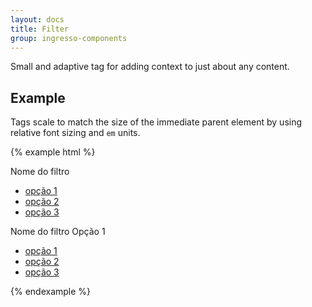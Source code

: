 ```yaml
---
layout: docs
title: Filter
group: ingresso-components
---
```


Small and adaptive tag for adding context to just about any content.

## Example

Tags scale to match the size of the immediate parent element by using relative font sizing and `em` units.

{% example html %}
<div role="listbox" class="filter">
  <span class="filter-head collapsed" data-toggle="collapse" href="#tab-main-content01">
    <span class="filter-label">Nome do filtro</span>
    <span class="filter-val"></span>
    <span class="filter-action"></span>
  </span>
  <div class="filter-content collapse" id="tab-main-content01">
    <ul class="list-group list-group-nostyle filter-options">
      <li role="option" class="list-group-item filter-it"><a href="#">opção 1</a></li>
      <li role="option" class="list-group-item filter-it"><a href="#">opção 2</a></li>
      <li role="option" class="list-group-item filter-it"><a href="#">opção 3</a></li>
    </ul>
  </div>
</div>
<div role="listbox" class="filter filter-has-val">
  <span class="filter-head">
    <span class="filter-label">Nome do filtro</span>
    <span class="filter-val">Opção 1</span>
    <span class="filter-action"></span>
  </span>
  <ul class="list-group list-group-nostyle filter-options">
    <li role="option" class="list-group-item filter-it"><a href="#">opção 1</a></li>
    <li role="option" class="list-group-item filter-it"><a href="#">opção 2</a></li>
    <li role="option" class="list-group-item filter-it"><a href="#">opção 3</a></li>
  </ul>
</div>
{% endexample %}
